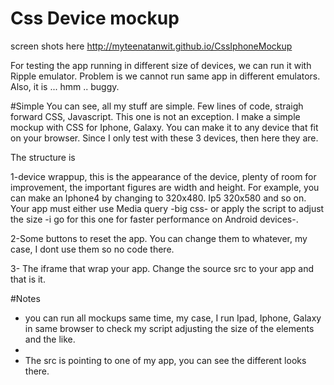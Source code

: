 Css Device mockup
=================

screen shots here
http://myteenatanwit.github.io/CssIphoneMockup

For testing the app running in different size of devices, we can run it with Ripple emulator. Problem is we cannot run same app in different emulators. Also, it is ... hmm .. buggy.

#Simple
You can see, all my stuff are simple. Few lines of code, straigh forward CSS, Javascript. This one is not an exception. I make a simple mockup with CSS for Iphone, Galaxy. You can make it to any device that fit on your browser. Since I only test with these 3 devices, then here they are.

The structure is

1-device wrappup, this is the appearance of the device, plenty of room for improvement, the important figures are width and height. For example, you can make an Iphone4 by changing to 320x480. Ip5 320x580 and so on. Your app must either use Media query -big css- or apply the script to adjust the size -i go for this one for faster performance on Android devices-.

2-Some buttons to reset the app. You can change them to whatever, my case, I dont use them so no code there.

3- The iframe that wrap your app. Change the source src to your app and that is it.

#Notes
- you can run all mockups same time, my case, I run Ipad, Iphone, Galaxy in same browser to check my script adjusting the size of the elements and the like.
- 
- The src is pointing to one of my app, you can see the different looks there.
